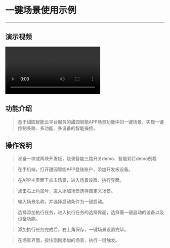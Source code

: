 # 一键场景使用示例
------------------------------------------

## 演示视频

![一键场景-演示视频](https://smart-img.5itianyuan.com/open/one_key_scene.mp4)

## 功能介绍

> 基于甜园智能云平台服务的甜园智能APP场景功能中的一键场景，实现一键控制多路、多功能、多设备的智能操控。

## 操作说明

> 准备一块或两块开发板，烧录智能三路开关demo、智能彩灯demo例程

> 在手机端，打开甜园智能APP登陆账户，添加开发板设备。

> 在APP主页面下点击场景，进入场景设置、执行界面。

> 点击右上角加号，进入添加场景选择自定义场景。

> 输入场景名称，并选择启动条件为一键启动。

> 选择添加执行任务，进入执行任务的选择界面，选择需一键启动的设备以及设备功能。

> 添加执行任务完成后，右上角保存，一键场景设置完毕。

> 在场景界面，按住刚刚添加的场景，执行一键触发。
